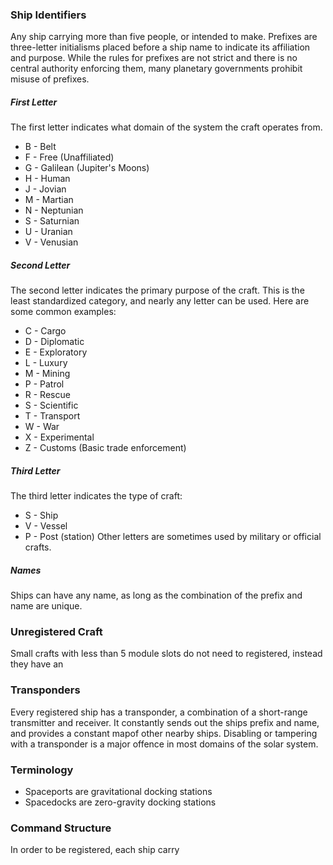 
### Ship Identifiers
Any ship carrying more than five people, or intended to make. Prefixes are three-letter initialisms placed before a ship name to indicate its affiliation and purpose. While the rules for prefixes are not strict and there is no central authority enforcing them, many planetary governments prohibit misuse of prefixes.
##### First Letter
The first letter indicates what domain of the system the craft operates from.
- B - Belt
- F - Free (Unaffiliated)
- G - Galilean (Jupiter's Moons)
- H - Human
- J - Jovian
- M - Martian
- N - Neptunian
- S - Saturnian
- U - Uranian
- V - Venusian
##### Second Letter
The second letter indicates the primary purpose of the craft. This is the least standardized category, and nearly any letter can be used. Here are some common examples:
- C - Cargo
- D - Diplomatic
- E - Exploratory
- L - Luxury
- M - Mining
- P - Patrol
- R - Rescue
- S - Scientific
- T - Transport
- W - War
- X - Experimental
- Z - Customs (Basic trade enforcement)
##### Third Letter
The third letter indicates the type of craft:
- S - Ship
- V - Vessel
- P - Post (station)
Other letters are sometimes used by military or official crafts.
##### Names
Ships can have any name, as long as the combination of the prefix and name are unique. 
### Unregistered Craft
Small crafts with less than 5 module slots do not need to registered, instead they have an 
### Transponders
Every registered ship has a transponder, a combination of a short-range transmitter and receiver. It constantly sends out the ships prefix and name, and provides a constant mapof other nearby ships. Disabling or tampering with a transponder is a major offence in most domains of the solar system.
### Terminology
- Spaceports are gravitational docking stations
- Spacedocks are zero-gravity docking stations
### Command Structure
In order to be registered, each ship carry